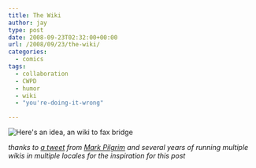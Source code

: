```yaml
---
title: The Wiki
author: jay
type: post
date: 2008-09-23T02:32:00+00:00
url: /2008/09/23/the-wiki/
categories:
  - comics
tags:
  - collaboration
  - CWPD
  - humor
  - wiki
  - "you're-doing-it-wrong"

---
```

![Here's an idea, an wiki to fax bridge][1]

_thanks to [a tweet][2] from [Mark Pilgrim][3] and several years of running multiple wikis in multiple locales for the inspiration for this post_

 [1]: https://files.rambleon.org/images/2008/09/thewiki.jpg
 [2]: http://twitter.com/diveintomark/statuses/917842770
 [3]: http://diveintomark.org/